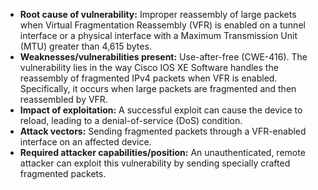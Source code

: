- **Root cause of vulnerability:** Improper reassembly of large packets when Virtual Fragmentation Reassembly (VFR) is enabled on a tunnel interface or a physical interface with a Maximum Transmission Unit (MTU) greater than 4,615 bytes.
- **Weaknesses/vulnerabilities present:** Use-after-free (CWE-416). The vulnerability lies in the way Cisco IOS XE Software handles the reassembly of fragmented IPv4 packets when VFR is enabled. Specifically, it occurs when large packets are fragmented and then reassembled by VFR.
- **Impact of exploitation:** A successful exploit can cause the device to reload, leading to a denial-of-service (DoS) condition.
- **Attack vectors:** Sending fragmented packets through a VFR-enabled interface on an affected device.
- **Required attacker capabilities/position:** An unauthenticated, remote attacker can exploit this vulnerability by sending specially crafted fragmented packets.